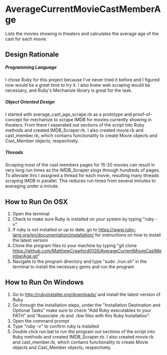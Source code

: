 # AverageCurrentMovieCastMemberAge
Lists the movies showing in theaters and calculates the average age of the cast for each movie.

## Design Rationale

##### Programming Language
I chose Ruby for this project because I've never tried it before and I figured now would be a great time to try it. I also knew web scraping would be necessary, and Ruby's Mechanize library is great for the task.
##### Object Oriented Design
I started with average_cast_age_scrape.rb as a prototype and proof-of-concept for mechanize to scrape IMDB for movies currently showing in theaters. From there I seperated out sections of the script into Ruby methods and created IMDB_Scraper.rb. I also created movie.rb and cast_member.rb, which contains functionality to create Movie objects and Cast_Member objects, respectively. 
##### Threads
Scraping most of the cast members pages for 15-20 movies can result in very long run times as the IMDB_Scraper slogs through hundreds of pages. To alleviate this I assigned a thread for each movie, resulting many threads scraping IMDB in parallel. This reduces run times from several minutes to averaging under a minute.

## How to Run On OSX
1. Open the terminal
2. Check to make sure Ruby is installed on your system by typing "ruby -v". 
3. If ruby is not installed or up to date, go to https://www.ruby-lang.org/en/documentation/installation/ for instructions on how to install the latest version
4. Clone the program files to your machine by typing "git clone https://github.com/MatthewCrawford0126/AverageCurrentMovieCastMemberAge.git"
5. Navigate to the program directory and type "sudo ./run.sh" in the terminal to install the necessary gems and run the program

## How to Run On Windows
1. Go to http://rubyinstaller.org/downloads/ and install the latest version of Ruby
2. Go through the installation steps, under the "Installation Destination and Optional Tasks" make sure to check "Add Ruby executables to your PATH" and "Associate .rb and .rbw files with this Ruby Installation". 
3. Open the command prompt
4. Type "ruby -v" to confirm ruby is installed
5. Double click run.bat to run the program out sections of the script into Ruby methods and created IMDB_Scraper.rb. I also created movie.rb and cast_member.rb, which contains functionality to create Movie objects and Cast_Member objects, respectively. 


